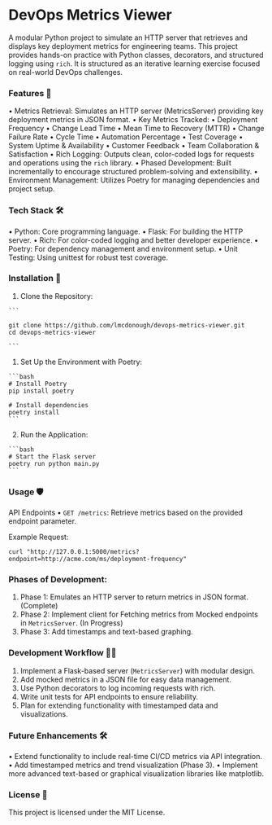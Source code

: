 # DevOps Metrics Viewer

A modular Python project to simulate an HTTP server that retrieves and displays key deployment metrics for engineering teams. This project provides hands-on practice with Python classes, decorators, and structured logging using `rich`. It is structured as an iterative learning exercise focused on real-world DevOps challenges.

### Features 🚀
   •  Metrics Retrieval: Simulates an HTTP server (MetricsServer) providing key deployment metrics in JSON format.
   •  Key Metrics Tracked:
   •  Deployment Frequency
   •  Change Lead Time
   •  Mean Time to Recovery (MTTR)
   •  Change Failure Rate
   •  Cycle Time
   •  Automation Percentage
   •  Test Coverage
   •  System Uptime & Availability
   •  Customer Feedback
   •  Team Collaboration & Satisfaction
   •  Rich Logging: Outputs clean, color-coded logs for requests and operations using the `rich` library.
   •  Phased Development: Built incrementally to encourage structured problem-solving and extensibility.
   •  Environment Management: Utilizes Poetry for managing dependencies and project setup.

### Tech Stack 🛠️
   •  Python: Core programming language.
   •  Flask: For building the HTTP server.
   •  Rich: For color-coded logging and better developer experience.
   •  Poetry: For dependency management and environment setup.
   •  Unit Testing: Using unittest for robust test coverage.

### Installation 🐍
   1. Clone the Repository:
    
    ```
    
    git clone https://github.com/lmcdonough/devops-metrics-viewer.git
    cd devops-metrics-viewer
    
    ```

   1. Set Up the Environment with Poetry:
    
    ```bash
    # Install Poetry
    pip install poetry
    
    # Install dependencies
    poetry install
    ```

   2. Run the Application:

    ```bash
    # Start the Flask server
    poetry run python main.py
    ```


### Usage 🛡️

API Endpoints
   •  `GET /metrics`: Retrieve metrics based on the provided endpoint parameter.

Example Request:

`curl "http://127.0.0.1:5000/metrics?endpoint=http://acme.com/ms/deployment-frequency"`

### Phases of Development:
   1. Phase 1: Emulates an HTTP server to return metrics in JSON format. (Complete)
   2. Phase 2: Implement client for Fetching metrics from Mocked endpoints in `MetricsServer`. (In Progress)
   3. Phase 3: Add timestamps and text-based graphing. 

### Development Workflow 🧑‍💻
   1. Implement a Flask-based server (`MetricsServer`) with modular design.
   2. Add mocked metrics in a JSON file for easy data management.
   3. Use Python decorators to log incoming requests with rich.
   4. Write unit tests for API endpoints to ensure reliability.
   5. Plan for extending functionality with timestamped data and visualizations.

### Future Enhancements 🛠️
   •  Extend functionality to include real-time CI/CD metrics via API integration.
   •  Add timestamped metrics and trend visualization (Phase 3).
   •  Implement more advanced text-based or graphical visualization libraries like matplotlib.

### License 📜

This project is licensed under the MIT License.
